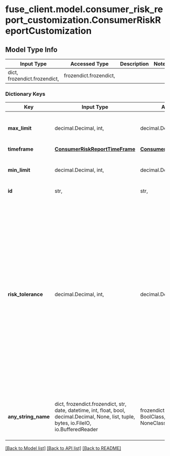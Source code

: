 # fuse_client.model.consumer_risk_report_customization.ConsumerRiskReportCustomization

## Model Type Info
Input Type | Accessed Type | Description | Notes
------------ | ------------- | ------------- | -------------
dict, frozendict.frozendict,  | frozendict.frozendict,  |  | 

### Dictionary Keys
Key | Input Type | Accessed Type | Description | Notes
------------ | ------------- | ------------- | ------------- | -------------
**max_limit** | decimal.Decimal, int,  | decimal.Decimal,  | The maximum allowed limit, in cents. | 
**timeframe** | [**ConsumerRiskReportTimeFrame**](ConsumerRiskReportTimeFrame.md) | [**ConsumerRiskReportTimeFrame**](ConsumerRiskReportTimeFrame.md) |  | 
**min_limit** | decimal.Decimal, int,  | decimal.Decimal,  | The minimum allowed limit, in cents. | 
**id** | str,  | str,  |  | 
**risk_tolerance** | decimal.Decimal, int,  | decimal.Decimal,  | This parameter indicates the risk tolerance associated with spend limits. A high risk tolerance allow for higher limits, increasing both potential gains and losses. A Lower risk tolerance enforces strict limits, reducing the potential for loss but also limiting transaction volume for reliable users. | [optional] 
**any_string_name** | dict, frozendict.frozendict, str, date, datetime, int, float, bool, decimal.Decimal, None, list, tuple, bytes, io.FileIO, io.BufferedReader | frozendict.frozendict, str, BoolClass, decimal.Decimal, NoneClass, tuple, bytes, FileIO | any string name can be used but the value must be the correct type | [optional]

[[Back to Model list]](../../README.md#documentation-for-models) [[Back to API list]](../../README.md#documentation-for-api-endpoints) [[Back to README]](../../README.md)

